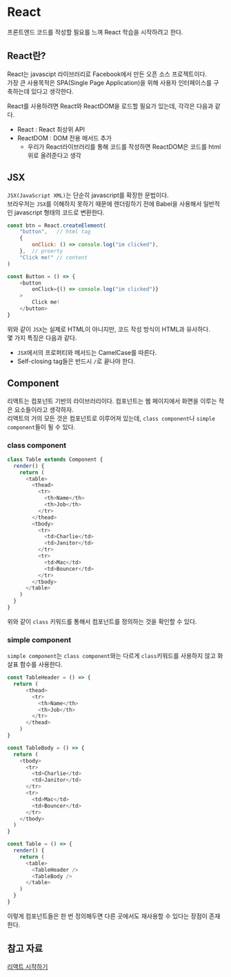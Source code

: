 # React
프론트엔드 코드를 작성할 필요를 느껴 React 학습을 시작하려고 한다.

## React란?
React는 javascipt 라이브러리로 Facebook에서 만든 오픈 소스 프로젝트이다.<br>
가장 큰 사용목적은 SPA(Single Page Application)을 위해 사용자 인터페이스를 구축하는데 있다고 생각한다.

React를 사용하려면 React와 ReactDOM을 로드할 필요가 있는데, 각각은 다음과 같다.

- React : React 최상위 API
- ReactDOM : DOM 전용 메서드 추가
    - 우리가 React라이브러리를 통해 코드를 작성하면 ReactDOM은 코드를 html 위로 올려준다고 생각


## JSX
`JSX(JavaScript XML)`는 단순히 javascript를 확장한 문법이다. <br>
브라우저는 `JSX`를 이해하지 못하기 때문에 렌더링하기 전에 Babel을 사용해서 일반적인 javascript 형태의 코드로 변환한다.

```javascript
const btn = React.createElement(
    "button",   // html tag
    {
        onClick: () => console.log("im clicked"),
    },  // proerty
    "Click me!" // content
)
```

```javascript
const Button = () => {
    <button
        onClick={() => console.log("im clicked")}
    >
        Click me!
    </button>
}
```

위와 같이 `JSX`는 실제로 HTML이 아니지만, 코드 작성 방식이 HTML과 유사하다.<br>
몇 가지 특징은 다음과 같다.
- `JSX`에서의 프로퍼티와 메서드는 CamelCase를 따른다.
- Self-closing tag들은 반드시 `/`로 끝나야 한다.

## Component
리액트는 컴포넌트 기반의 라이브러리이다. 컴포넌트는 웹 페이지에서 화면을 이루는 작은 요소들이라고 생각하자.<br>
리액트의 거의 모든 것은 컴포넌트로 이루어져 있는데, `class component`나 `simple component`들이 될 수 있다.

### class component
```javascript
class Table extends Component {
  render() {
    return (
      <table>
        <thead>
          <tr>
            <th>Name</th>
            <th>Job</th>
          </tr>
        </thead>
        <tbody>
          <tr>
            <td>Charlie</td>
            <td>Janitor</td>
          </tr>
          <tr>
            <td>Mac</td>
            <td>Bouncer</td>
          </tr>
        </tbody>
      </table>
    )
  }
}
```
위와 같이 `class` 키워드를 통해서 컴포넌트를 정의하는 것을 확인할 수 있다.

### simple component
`simple component`는 `class component`와는 다르게 `class`키워드를 사용하지 않고 화살표 함수를 사용한다.
```javascript
const TableHeader = () => {
  return (
      <thead>
        <tr>
          <th>Name</th>
          <th>Job</th>
        </tr>
      </thead>
    )
}
```
```javascript
const TableBody = () => {
  return (
    <tbody>
      <tr>
        <td>Charlie</td>
        <td>Janitor</td>
      </tr>
      <tr>
        <td>Mac</td>
        <td>Bouncer</td>
      </tr>
    </tbody>
  )
}
```
```javascript
const Table = () => {
  render() {
    return (
      <table>
        <TableHeader />
        <TableBody />
      </table>
    )
  }
}
```

이렇게 컴포넌트들은 한 번 정의해두면 다른 곳에서도 재사용할 수 있다는 장점이 존재한다.

## 참고 자료
[리액트 시작하기](https://www.taniarascia.com/getting-started-with-react/)